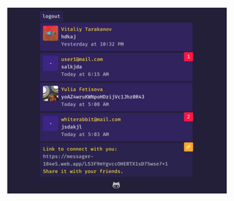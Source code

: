 ![GitHub Logo](https://raw.githubusercontent.com/tarakanovvitaliy/temp/master/src/images/ssh_1.jpg)
